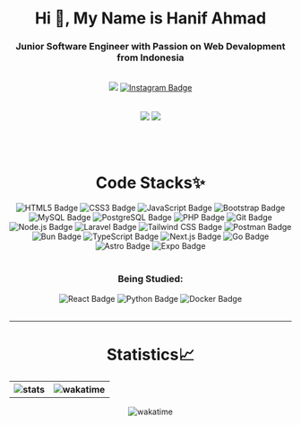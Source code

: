 <div align="center">
    <h1>Hi 👋, My Name is Hanif Ahmad</h1>
    <h3><b>Junior Software Engineer</b> with Passion on Web Devalopment from <b>Indonesia</b></h3>
    <br>
    <a href="https://linkedin.com/in/hanif-ahmad-18a879303/?trk=opento_sprofile_details" target="blank"><img src="https://img.shields.io/badge/LinkedIn-0A66C2?logo=linkedin&logoColor=fff&style=for-the-badge"></a>
    <a href="https://www.instagram.com/hnif.am22/" target="blank"><img src="https://img.shields.io/badge/Instagram-E4405F?logo=instagram&logoColor=fff&style=for-the-badge" alt="Instagram Badge"></a>
    <br><br><br>
    <img src="https://komarev.com/ghpvc/?username=nifnip22&color=007EC6&style=for-the-badge">
    <img src="https://wakatime.com/badge/user/50120066-2a15-428c-9587-a24d51c04bf4.svg?style=for-the-badge">
    <br><br><br><br>
    <h1>Code Stacks✨</h1>
    <img src="https://img.shields.io/badge/HTML5-E34F26?logo=html5&logoColor=fff&style=for-the-badge" alt="HTML5 Badge">
    <img src="https://img.shields.io/badge/CSS3-1572B6?logo=css3&logoColor=fff&style=for-the-badge" alt="CSS3 Badge">
    <img src="https://img.shields.io/badge/JavaScript-F7DF1E?logo=javascript&logoColor=000&style=for-the-badge" alt="JavaScript Badge">
    <img src="https://img.shields.io/badge/Bootstrap-7952B3?logo=bootstrap&logoColor=fff&style=for-the-badge" alt="Bootstrap Badge">
    <img src="https://img.shields.io/badge/MySQL-4479A1?logo=mysql&logoColor=fff&style=for-the-badge" alt="MySQL Badge">
    <img src="https://img.shields.io/badge/PostgreSQL-4169E1?logo=postgresql&logoColor=fff&style=for-the-badge" alt="PostgreSQL Badge">
    <img src="https://img.shields.io/badge/PHP-777BB4?logo=php&logoColor=fff&style=for-the-badge" alt="PHP Badge">
    <img src="https://img.shields.io/badge/Git-F05032?logo=git&logoColor=fff&style=for-the-badge" alt="Git Badge">
    <img src="https://img.shields.io/badge/Node.js-5FA04E?logo=nodedotjs&logoColor=fff&style=for-the-badge" alt="Node.js Badge">
    <img src="https://img.shields.io/badge/Laravel-FF2D20?logo=laravel&logoColor=fff&style=for-the-badge" alt="Laravel Badge">
    <img src="https://img.shields.io/badge/Tailwind%20CSS-06B6D4?logo=tailwindcss&logoColor=fff&style=for-the-badge" alt="Tailwind CSS Badge">
    <img src="https://img.shields.io/badge/Postman-FF6C37?logo=postman&logoColor=fff&style=for-the-badge" alt="Postman Badge">
    <img src="https://img.shields.io/badge/Bun-000?logo=bun&logoColor=fff&style=for-the-badge" alt="Bun Badge">
    <img src="https://img.shields.io/badge/TypeScript-3178C6?logo=typescript&logoColor=fff&style=for-the-badge" alt="TypeScript Badge">
    <img src="https://img.shields.io/badge/Next.js-000?logo=nextdotjs&logoColor=fff&style=for-the-badge" alt="Next.js Badge">
    <img src="https://img.shields.io/badge/Go-00ADD8?logo=go&logoColor=fff&style=for-the-badge" alt="Go Badge">
    <img src="https://img.shields.io/badge/Astro-BC52EE?logo=astro&logoColor=fff&style=for-the-badge" alt="Astro Badge">
    <img src="https://img.shields.io/badge/Expo-1C2024?logo=expo&logoColor=fff&style=for-the-badge" alt="Expo Badge">
    <br><br>
    <h3>Being Studied:</h3>
    <img src="https://img.shields.io/badge/React-61DAFB?logo=react&logoColor=000&style=for-the-badge" alt="React Badge">
    <img src="https://img.shields.io/badge/Python-3776AB?logo=python&logoColor=fff&style=for-the-badge" alt="Python Badge">
    <img src="https://img.shields.io/badge/Docker-2496ED?logo=docker&logoColor=fff&style=for-the-badge" alt="Docker Badge">
    <br><br><hr>
    <h1>Statistics📈</h1>
    <table>
        <th>
            <img alt="stats" src="https://github-readme-stats.vercel.app/api?username=nifnip22&show_icons=true&include_all_commits=true&title_color=3BAEB6&text_color=D0D2D6&icon_color=D0D2D6&border_color=999999&bg_color=1A102A">
        </th>
        <th>
            <img alt="wakatime" src="https://github-readme-stats.vercel.app/api/top-langs/?username=nifnip22&langs_count=8&layout=compact&title_color=3BAEB6&text_color=D0D2D6&border_color=999999&bg_color=1A102A"/>
        </th>
    </table>
    <img alt="wakatime" src="https://github-readme-stats.vercel.app/api/wakatime?username=nifnip22&langs_count=5&title_color=3BAEB6&text_color=D0D2D6&bg_color=1A102A&border_color=999999"/>
</p>
</div>
